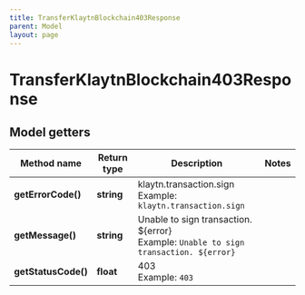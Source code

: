 ```yaml
---
title: TransferKlaytnBlockchain403Response
parent: Model
layout: page
---
```


# TransferKlaytnBlockchain403Response

## Model getters

Method name | Return type | Description | Notes
------------ | ------------- | ------------- | -------------
**getErrorCode()** | **string** | klaytn.transaction.sign <br>Example: `klaytn.transaction.sign` |
**getMessage()** | **string** | Unable to sign transaction. ${error} <br>Example: `Unable to sign transaction. ${error}` |
**getStatusCode()** | **float** | 403 <br>Example: `403` |

